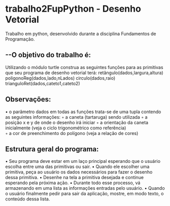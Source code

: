# trabalho2FupPython - Desenho Vetorial
Trabalho em python, desenvolvido durante a disciplina Fundamentos de Programação.

## --O objetivo do trabalho é: 
Utilizando o módulo turtle construa as seguintes funções para as primitivas que seu programa de desenho
vetorial terá:
retângulo(dados,largura,altura) poligonoReg(dados,lado,nLados)
circulo(dados,raio) trianguloRet(dados,cateto1,cateto2)

## Observações:
• o parâmetro dados em todas as funções trata-se de uma tupla contendo as seguintes informações:
  ◦ a caneta (tartaruga) sendo utilizada
  ◦ a posição x e y de onde o desenho irá iniciar
  ◦ a orientação da caneta inicialmente (veja o ciclo trigonométrico como referência)  
  ◦ a cor de preenchimento do polígono (veja a relação de cores)


## Estrutura geral do programa:
  • Seu programa deve estar em um laço principal esperando que o usuário escolha entre uma das
   primitivas ou sair.
  • Quando ele escolher uma primitiva, peça ao usuário os dados necessários para fazer o desenho dessa 
   primitiva.
  • Desenhe na tela a primitiva desejada e continue esperando pela próxima ação.
  • Durante todo esse processo, vá armazenando em uma lista as informações entradas pelo usuário.
  • Quando o usuário finalmente pedir para sair da aplicação, mostre, em modo texto, o conteúdo dessa
   lista.
